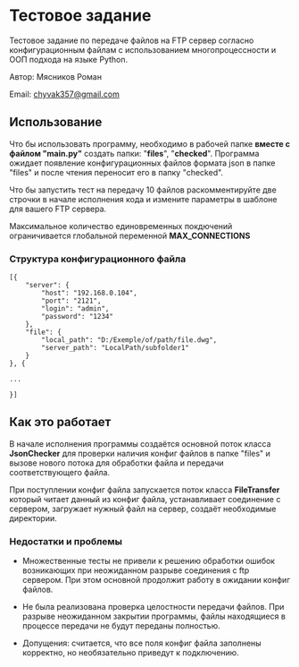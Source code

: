 # Тестовое задание
Тестовое задание по передаче файлов на FTP сервер согласно конфигурационным файлам с 
использованием многопроцессности и ООП подхода на языке Python.

Автор: Мясников Роман

Email: chyvak357@gmail.com


## Использование

Что бы использовать программу, необходимо в рабочей папке **вместе с файлом "main.py"**  создать папки: "**files**", "**checked**".
Программа ожидает появление конфигурационных файлов формата json в папке "files" и после чтения переносит его в папку "checked".

Что бы запустить тест на передачу 10 файлов раскомментируйте две строчки в начале исполнения кода и измените параметры в шаблоне для вашего FTP сервера.

Максимальное количество единовременных покдючений ограничивается глобальной переменной
**MAX_CONNECTIONS**

### Структура конфигурационного файла

    [{
        "server": {
            "host": "192.168.0.104",
            "port": "2121",
            "login": "admin",
            "password": "1234"
        },
        "file": {
            "local_path": "D:/Exemple/of/path/file.dwg",
            "server_path": "LocalPath/subfolder1"
        }
    }, {
    
    ... 
    
    }]
    

## Как это работает
В начале исполнения программы создаётся основной поток класса **JsonChecker** для проверки наличия конфиг файлов в папке "files" и вызове нового потока для обработки файла и передачи соответствующего файла. 

При поступлении конфиг файла запускается поток класса **FileTransfer** который читает данный из конфиг файла, устанавливает соединение с сервером, загружает нужный файл на сервер, создаёт необходимые директории.

### Недостатки и проблемы

 - Множественные тесты не привели к решению обработки ошибок возникающих  при неожиданном разрыве соединения с ftp сервером. При этом основной продолжит работу в ожидании конфиг файлов.
   
 - Не была реализована проверка целостности передачи файлов. При разрыве  неожиданном закрытии программы, файлы находящиеся в процессе передачи не будут переданы полностью.
   
  - Допущения: считается, что все поля конфиг файла заполнены корректно,  но необязательно приведут к подключению.
